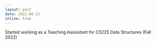 ```yaml
---
layout: post
date: 2022-08-22
inline: true
---
```


Started working as a Teaching Assisstant for CS225 Data Structures (Fall 2022)
